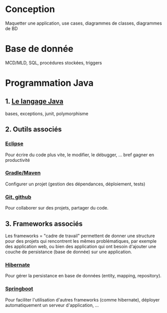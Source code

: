
# Conception

Maquetter une application, use cases, diagrammes de classes, diagrammes de BD

# Base de donnée

MCD/MLD, SQL, procédures stockées, triggers

# Programmation Java

## 1. [Le langage Java](java/language/README.md)

bases, exceptions, junit, polymorphisme

## 2. Outils associés

### [Eclipse](java/tools/eclipse/README.md)

Pour écrire du code plus vite, le modifier, le débugger, ... bref gagner en productivité

### [Gradle/Maven](java/tools/gradle/README.md)

Configurer un projet (gestion des dépendances, déploiement, tests)

### [Git, github](java/tools/git/README.md)

Pour collaborer sur des projets, partager du code.


## 3. Frameworks associés

Les frameworks = "cadre de travail" permettent de donner une structure pour des projets qui rencontrent les mêmes problématiques, par exemple des application web, ou bien des application qui ont besoin d'ajouter une couche de persistance (base de donnée) sur une application.

### [Hibernate](java/frameworks/hibernate/README.md)

Pour gérer la persistance en base de données (entity, mapping, repository).

### [Springboot](java/frameworks/springboot/README.md)

Pour faciliter l'utilisation d'autres frameworks (comme hibernate), déployer automatiquement un serveur d'application, ...

